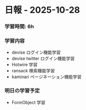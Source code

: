 # 日報 - 2025-10-28

### 学習時間: 6h

### 学習内容

- devise ログイン機能学習
- devise twitter ログイン機能学習
- Hotwire 学習
- ransack 検索機能学習
- kaminari ページネーション機能学習

### 明日の学習予定

- FormObject 学習
